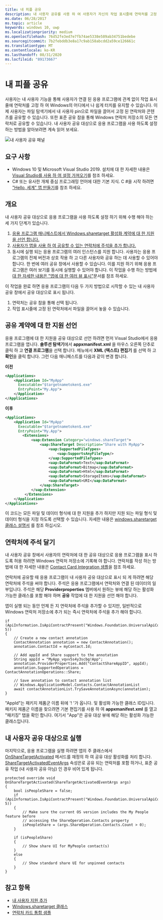 ```yaml
---
title: 내 피플 공유
description: 내 사용자 공유를 사용 하 여 사용자가 자신의 작업 표시줄에 연락처를 고정 하 고 Windows의 어디에서 나 쉽게 연락할 수 있습니다.
ms.date: 06/28/2017
ms.topic: article
keywords: windows 10, uwp
ms.localizationpriority: medium
ms.openlocfilehash: 76d52fe3ed7e7fb74ae5338e589ab34751bedebe
ms.sourcegitcommit: 7b2febddb3e8a17c9ab158abcdd2a59ce126661c
ms.translationtype: MT
ms.contentlocale: ko-KR
ms.lasthandoff: 08/31/2020
ms.locfileid: "89173667"
---
```

# <a name="my-people-sharing"></a>내 피플 공유

사용자는 내 사용자 기능을 통해 사용자가 연결 된 응용 프로그램에 관계 없이 작업 표시줄에 연락처를 고정 하 여 Windows의 어디에서 나 쉽게 터치를 유지할 수 있습니다. 이제 사용자는 파일 탐색기에서 내 사용자 pin으로 파일을 끌어서 고정 된 연락처와 콘텐츠를 공유할 수 있습니다. 또한 표준 공유 참을 통해 Windows 연락처 저장소의 모든 연락처로 공유할 수 있습니다. 내 사용자 공유 대상으로 응용 프로그램을 사용 하도록 설정 하는 방법을 알아보려면 계속 읽어 보세요.

![내 사용자 공유 패널](images/my-people-sharing.png)

## <a name="requirements"></a>요구 사항

+ Windows 10 및 Microsoft Visual Studio 2019. 설치에 대 한 자세한 내용은 [Visual Studio를 사용 하 여 설정 가져오기](../get-started/get-set-up.md)를 참조 하세요.
+ C# 또는 유사한 개체 중심 프로그래밍 언어에 대한 기본 지식. C #을 시작 하려면 ["Hello, 세계" 앱 만들기](../get-started/create-a-hello-world-app-xaml-universal.md)를 참조 하세요.

## <a name="overview"></a>개요

내 사용자 공유 대상으로 응용 프로그램을 사용 하도록 설정 하기 위해 수행 해야 하는 세 가지 단계가 있습니다.

1. [응용 프로그램 매니페스트에서 Windows.sharetarget 활성화 계약에 대 한 지원을 선언 합니다.](#declaring-support-for-the-share-contract)
2. [사용자가 앱을 사용 하 여 공유할 수 있는 연락처에 주석을 추가 합니다.](#annotating-contacts)
3. 동시에 실행 되는 응용 프로그램의 여러 인스턴스를 지원 합니다.  사용자는 응용 프로그램의 전체 버전과 상호 작용 하 고 다른 사용자와 공유 하는 데 사용할 수 있어야 합니다. 한 번에 여러 공유 창에서 사용할 수 있습니다. 이를 지원 하기 위해 응용 프로그램은 여러 보기를 동시에 실행할 수 있어야 합니다. 이 작업을 수행 하는 방법에 [대 한 자세한 내용은 "앱에 대 한 여러 뷰 표시"](../design/layout/show-multiple-views.md)문서를 참조 하세요.

이 작업을 완료 하면 응용 프로그램이 다음 두 가지 방법으로 시작할 수 있는 내 사용자 공유 창에서 공유 대상으로 표시 됩니다.
1. 연락처는 공유 참을 통해 선택 됩니다.
2. 작업 표시줄에 고정 된 연락처에서 파일을 끌어서 놓을 수 있습니다.

## <a name="declaring-support-for-the-share-contract"></a>공유 계약에 대 한 지원 선언

응용 프로그램에 대 한 지원을 공유 대상으로 선언 하려면 먼저 Visual Studio에서 응용 프로그램을 엽니다. **솔루션 탐색기**에서 **appxmanifest.xml** 을 마우스 오른쪽 단추로 클릭 하 고 **연결 프로그램**을 선택 합니다. 메뉴에서 **XML (텍스트) 편집기** 를 선택 하 고 **확인**을 클릭 합니다. 그런 다음 매니페스트를 다음과 같이 변경 합니다.


**이전**
```xml
<Applications>
    <Application Id="MyApp"
      Executable="$targetnametoken$.exe"
      EntryPoint="My.App">
    </Application>
</Applications>
```

**이후**

```xml
<Applications>
    <Application Id="MyApp"
      Executable="$targetnametoken$.exe"
      EntryPoint="My.App">
        <Extensions>
            <uap:Extension Category="windows.shareTarget">
                <uap:ShareTarget Description="Share with MyApp">
                    <uap:SupportedFileTypes>
                        <uap:SupportsAnyFileType/>
                    </uap:SupportedFileTypes>
                    <uap:DataFormat>Text</uap:DataFormat>
                    <uap:DataFormat>Bitmap</uap:DataFormat>
                    <uap:DataFormat>Html</uap:DataFormat>
                    <uap:DataFormat>StorageItems</uap:DataFormat>
                    <uap:DataFormat>URI</uap:DataFormat>
                </uap:ShareTarget>
            </uap:Extension>
         </Extensions>
    </Application>
</Applications>
```

이 코드는 모든 파일 및 데이터 형식에 대 한 지원을 추가 하지만 지원 되는 파일 형식 및 데이터 형식을 지정 하도록 선택할 수 있습니다. 자세한 내용은 [windows.sharetarget 클래스 설명서](/uwp/schemas/appxpackage/appxmanifestschema/element-sharetarget) 를 참조 하십시오.

## <a name="annotating-contacts"></a>연락처에 주석 달기

내 사용자 공유 창에서 사용자의 연락처에 대 한 공유 대상으로 응용 프로그램을 표시 하도록 허용 하려면 Windows 연락처 저장소에 기록해 야 합니다. 연락처를 작성 하는 방법에 대 한 자세한 내용은 [Contact Card Integration 샘플](https://github.com/Microsoft/Windows-universal-samples/tree/6370138b150ca8a34ff86de376ab6408c5587f5d/Samples/ContactCardIntegration)을 참조 하세요. 

연락처에 공유할 때 응용 프로그램이 내 사용자 공유 대상으로 표시 되 게 하려면 해당 연락처에 주석을 써야 합니다. 주석은 응용 프로그램에서 연락처와 연결 된 데이터의 일부입니다. 주석은 해당 **Providerproperties** 멤버에서 원하는 뷰에 해당 하는 활성화 가능한 클래스를 포함 해야 하며 **공유** 작업에 대 한 지원을 선언 해야 합니다.

앱이 실행 되는 동안 언제 든 지 연락처에 주석을 추가할 수 있지만, 일반적으로 Windows 연락처 저장소에 추가 되는 즉시 연락처에 주석을 추가 해야 합니다.

```Csharp
if (ApiInformation.IsApiContractPresent("Windows.Foundation.UniversalApiContract", 5))
{
    // Create a new contact annotation
    ContactAnnotation annotation = new ContactAnnotation();
    annotation.ContactId = myContact.Id;

    // Add appId and Share support to the annotation
    String appId = "MyApp_vqvv5s4y3scbg!App";
    annotation.ProviderProperties.Add("ContactShareAppID", appId);
    annotation.SupportedOperations = ContactAnnotationOperations::Share;

    // Save annotation to contact annotation list
    // Windows.ApplicationModel.Contacts.ContactAnnotationList 
    await contactAnnotationList.TrySaveAnnotationAsync(annotation);
}
```

"AppId"는 패키지 제품군 이름 뒤에 '! '가 옵니다. 및 활성화 가능한 클래스 ID입니다. 패키지 제품군 이름을 찾으려면 기본 편집기를 사용 하 여 **appxmanifest.xml** 를 열고 "패키징" 탭을 확인 합니다. 여기서 "App"은 공유 대상 뷰에 해당 하는 활성화 가능한 클래스입니다.

## <a name="running-as-a-my-people-share-target"></a>내 사용자 공유 대상으로 실행

마지막으로, 응용 프로그램을 실행 하려면 앱의 주 클래스에서 [OnShareTargetActivated](/uwp/api/Windows.UI.Xaml.Application#Windows_UI_Xaml_Application_OnShareTargetActivated_Windows_ApplicationModel_Activation_ShareTargetActivatedEventArgs_) 메서드를 재정의 하 여 공유 대상 활성화를 처리 합니다. [ShareTargetActivatedEventArgs](/uwp/api/windows.applicationmodel.datatransfer.sharetarget.shareoperation#Properties) 속성은로 공유 되는 연락처를 포함 하거나, 표준 공유 작업 (내 사용자 공유 아님) 인 경우 비어 있게 됩니다.

```Csharp
protected override void OnShareTargetActivated(ShareTargetActivatedEventArgs args)
{
    bool isPeopleShare = false;
    if (ApiInformation.IsApiContractPresent("Windows.Foundation.UniversalApiContract", 5))
    {
        // Make sure the current OS version includes the My People feature before
        // accessing the ShareOperation.Contacts property
        isPeopleShare = (args.ShareOperation.Contacts.Count > 0);
    }

    if (isPeopleShare)
    {
        // Show share UI for MyPeople contact(s)
    }
    else
    {
        // Show standard share UI for unpinned contacts
    }
}
```

## <a name="see-also"></a>참고 항목
+ [내 사용자 지원 추가](my-people-support.md)
+ [Windows.sharetarget 클래스](/uwp/schemas/appxpackage/appxmanifestschema/element-sharetarget)
+ [연락처 카드 통합 샘플](https://github.com/Microsoft/Windows-universal-samples/tree/6370138b150ca8a34ff86de376ab6408c5587f5d/Samples/ContactCardIntegration)